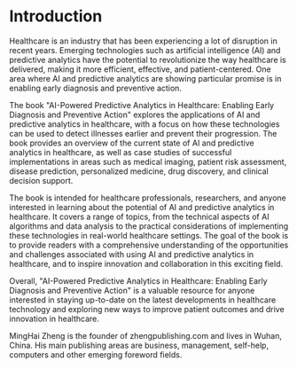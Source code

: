 # Introduction

Healthcare is an industry that has been experiencing a lot of disruption in recent years. Emerging technologies such as artificial intelligence (AI) and predictive analytics have the potential to revolutionize the way healthcare is delivered, making it more efficient, effective, and patient-centered. One area where AI and predictive analytics are showing particular promise is in enabling early diagnosis and preventive action.

The book "AI-Powered Predictive Analytics in Healthcare: Enabling Early Diagnosis and Preventive Action" explores the applications of AI and predictive analytics in healthcare, with a focus on how these technologies can be used to detect illnesses earlier and prevent their progression. The book provides an overview of the current state of AI and predictive analytics in healthcare, as well as case studies of successful implementations in areas such as medical imaging, patient risk assessment, disease prediction, personalized medicine, drug discovery, and clinical decision support.

The book is intended for healthcare professionals, researchers, and anyone interested in learning about the potential of AI and predictive analytics in healthcare. It covers a range of topics, from the technical aspects of AI algorithms and data analysis to the practical considerations of implementing these technologies in real-world healthcare settings. The goal of the book is to provide readers with a comprehensive understanding of the opportunities and challenges associated with using AI and predictive analytics in healthcare, and to inspire innovation and collaboration in this exciting field.

Overall, "AI-Powered Predictive Analytics in Healthcare: Enabling Early Diagnosis and Preventive Action" is a valuable resource for anyone interested in staying up-to-date on the latest developments in healthcare technology and exploring new ways to improve patient outcomes and drive innovation in healthcare.

MingHai Zheng is the founder of zhengpublishing.com and lives in Wuhan, China. His main publishing areas are business, management, self-help, computers and other emerging foreword fields.
